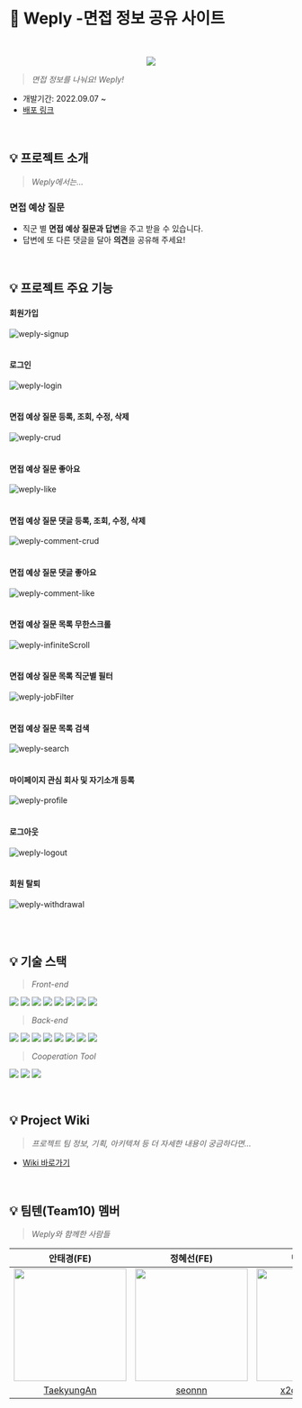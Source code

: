 # 📝 Weply -면접 정보 공유 사이트
<br/>

<p align="center"><img src="https://user-images.githubusercontent.com/102157884/193828178-ba70057d-5fcf-48ae-820e-16d1f42f8452.svg"></p>

> *면접 정보를 나눠요! Weply!*
- 개발기간: 2022.09.07 ~ 
- [배포 링크](http://weply.s3-website.ap-northeast-2.amazonaws.com)

<br/>

## 💡 프로젝트 소개
> *Weply에서는...*

### 면접 예상 질문
- 직군 별 **면접 예상 질문과 답변**을 주고 받을 수 있습니다.
- 답변에 또 다른 댓글을 달아 **의견**을 공유해 주세요!


<br/>

## 💡 프로젝트 주요 기능
#### 회원가입
![weply-signup](https://user-images.githubusercontent.com/102157884/194744948-6220f76d-c4a6-4d9c-947a-0d33b461bdaa.gif)
<br/>
<br/>

#### 로그인
![weply-login](https://user-images.githubusercontent.com/90498108/216810121-6b2fe8c1-1ff8-4801-8bce-ce3c29260cbc.gif)
<br/>
<br/>

#### 면접 예상 질문 등록, 조회, 수정, 삭제
![weply-crud](https://user-images.githubusercontent.com/90498108/216810943-3dd459b0-eee2-4c7a-be9c-efe30b77fc3d.gif)
<br/>
<br/>

#### 면접 예상 질문 좋아요
![weply-like](https://user-images.githubusercontent.com/90498108/216811124-9be7c07d-5a39-47e8-884f-356187071c0b.gif)
<br/>
<br/>

#### 면접 예상 질문 댓글 등록, 조회, 수정, 삭제
![weply-comment-crud](https://user-images.githubusercontent.com/90498108/216811215-f28dd16d-59e2-4127-9b78-818fd2d543d1.gif)
<br/>
<br/>

#### 면접 예상 질문 댓글 좋아요
![weply-comment-like](https://user-images.githubusercontent.com/90498108/216811293-1f6bd1e5-615e-486a-8318-b4bcf1da5850.gif)
<br/>
<br/>

#### 면접 예상 질문 목록 무한스크롤
![weply-infiniteScroll](https://user-images.githubusercontent.com/90498108/216811474-b95310c4-4df4-4b5a-b46d-4dfddb187f4a.gif)
<br/>
<br/>

#### 면접 예상 질문 목록 직군별 필터 
![weply-jobFilter](https://user-images.githubusercontent.com/90498108/216811464-27db469c-9557-4bd7-8d01-5e66fa4fb37e.gif)
<br/>
<br/>

#### 면접 예상 질문 목록 검색
![weply-search](https://user-images.githubusercontent.com/90498108/216811490-1ec924f2-f1ce-41f2-a559-8ed69e9a4ae0.gif)
<br/>
<br/>

#### 마이페이지 관심 회사 및 자기소개 등록
![weply-profile](https://user-images.githubusercontent.com/90498108/216818500-3cbf94f8-b3dc-4e24-96b3-27f500e59141.gif)
<br/>
<br/>

#### 로그아웃
![weply-logout](https://user-images.githubusercontent.com/90498108/216818570-6bb10992-5346-456d-80b2-3a20fbc9f22e.gif)
<br/>
<br/>

#### 회원 탈퇴
![weply-withdrawal](https://user-images.githubusercontent.com/90498108/216818615-aa4a8a38-dfde-462f-a061-becbc4aceb1c.gif)
<br/>
<br/>

<br/>

## 💡 기술 스택

> *Front-end* 

<img src="https://img.shields.io/badge/React-61DAFB?style=flat&logo=react&logoColor=white"/> <img src="https://img.shields.io/badge/Typescript-3178C6?style=flat&logo=typescript&logoColor=white"/> <img src="https://img.shields.io/badge/Axios-5A29E4?style=flat&logo=axios&logoColor=white"/> <img src="https://img.shields.io/badge/Recoil-3578E5?style=flat&logoColor=white"/> <img src="https://img.shields.io/badge/styled%20components-DB7093?style=flat&logo=styledcomponents&logoColor=white"/> <img src="https://img.shields.io/badge/npm-CB3837?style=flat&logo=npm&logoColor=white"/> <img src="https://img.shields.io/badge/Pritter-F7B93E?style=flat&logo=prettier&logoColor=white"/> <img src="https://img.shields.io/badge/ESLint-4B32C3?style=flat&logo=eslint&logoColor=white"/>

> *Back-end* 

<img src="https://img.shields.io/badge/Java-4E7896?style=fla&logoColor=white"/> <img src="https://img.shields.io/badge/Spring%20Data%20JPA-6DB33F?style=fla&logoColor=white"/> <img src="https://img.shields.io/badge/Spring-6DB33F?style=flat&logo=spring&logoColor=white"/> <img src="https://img.shields.io/badge/Spring%20Boot-6DB33F?style=flat&logo=springboot&logoColor=white"/> <img src="https://img.shields.io/badge/Spring%20Security-6DB33F?style=flat&logo=springsecurity&logoColor=white"/> <img src="https://img.shields.io/badge/AWS-232F3E?style=flat&logo=amazonaws&logoColor=white"/> <img src="https://img.shields.io/badge/MySQL-4479A1?style=flat&logo=mysql&logoColor=white"/> <img src="https://img.shields.io/badge/git-F05032?style=flat&logo=git&logoColor=white"/>

> *Cooperation Tool*

<img src="https://img.shields.io/badge/Figma-F24E1E?style=flat&logo=figma&logoColor=white"/> <img src="https://img.shields.io/badge/github-181717?style=flat&logo=github&logoColor=white"/> <img src="https://img.shields.io/badge/Discord-5865F2?style=flat&logo=discord&logoColor=white"/>

<br/>

## 💡 Project Wiki

> *프로젝트 팀 정보, 기획, 아키텍쳐 등 더 자세한 내용이 궁금하다면...*
- [Wiki 바로가기](https://github.com/codestates-seb/seb39_main_010/wiki)

<br/>

## 💡 팀텐(Team10) 멤버
> *Weply와 함께한 사람들*

|안태경(FE)|정혜선(FE)|민지원(BE)|장민욱(BE)|김민주(Design)|
|:---:|:---:|:---:|:---:|:---:|
|<img src="https://user-images.githubusercontent.com/102157884/193764463-6f5a0afe-a0ef-47e1-a955-02d9fa191080.png" width="200">|<img src="https://user-images.githubusercontent.com/102157884/193764539-be726237-2227-4c29-9365-1ccd5cadee83.png" width="200">|<img src="https://user-images.githubusercontent.com/102157884/193764338-de5d7117-2430-4fac-b73f-22c1ce004ca4.png" width="200">|<img src="https://user-images.githubusercontent.com/102157884/193764664-cf6dfcb4-0a27-43f2-8614-293b1d9baeb9.png" width="200">|<img src="https://user-images.githubusercontent.com/102157884/193764463-6f5a0afe-a0ef-47e1-a955-02d9fa191080.png" width="200">
|[TaekyungAn](https://github.com/TaekyungAn)|[seonnn](https://github.com/seonnn)|[x2d7751347m](https://github.com/x2d7751347m)|[black2code](https://github.com/black2code)|[KimMinju](#)

<br/>
